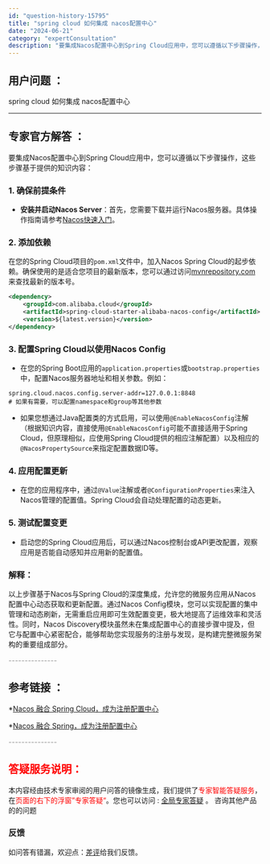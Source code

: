 ```yaml
---
id: "question-history-15795"
title: "spring cloud 如何集成 nacos配置中心"
date: "2024-06-21"
category: "expertConsultation"
description: "要集成Nacos配置中心到Spring Cloud应用中，您可以遵循以下步骤操作，这些步骤基于提供的知识内容：### 1. 确保前提条件- **安装并启动Nacos Server**：首先，您需要下载并运行Nacos服务器。具体操作指南请参考[Nacos快速入门](../quickstart/qui"
---
```


## 用户问题 ： 
 spring cloud 如何集成 nacos配置中心  

---------------
## 专家官方解答 ：

要集成Nacos配置中心到Spring Cloud应用中，您可以遵循以下步骤操作，这些步骤基于提供的知识内容：

### 1. 确保前提条件
- **安装并启动Nacos Server**：首先，您需要下载并运行Nacos服务器。具体操作指南请参考[Nacos快速入门](../quickstart/quick-start.md)。

### 2. 添加依赖
在您的Spring Cloud项目的`pom.xml`文件中，加入Nacos Spring Cloud的起步依赖。确保使用的是适合您项目的最新版本，您可以通过访问[mvnrepository.com](https://mvnrepository.com/artifact/com.alibaba.cloud/spring-cloud-starter-alibaba-nacos-config)来查找最新的版本号。

```xml
<dependency>
    <groupId>com.alibaba.cloud</groupId>
    <artifactId>spring-cloud-starter-alibaba-nacos-config</artifactId>
    <version>${latest.version}</version>
</dependency>
```

### 3. 配置Spring Cloud以使用Nacos Config
- 在您的Spring Boot应用的`application.properties`或`bootstrap.properties`中，配置Nacos服务器地址和相关参数。例如：

```properties
spring.cloud.nacos.config.server-addr=127.0.0.1:8848
# 如果有需要，可以配置namespace和group等其他参数
```

- 如果您想通过Java配置类的方式启用，可以使用`@EnableNacosConfig`注解（根据知识内容，直接使用`@EnableNacosConfig`可能不直接适用于Spring Cloud，但原理相似，应使用Spring Cloud提供的相应注解配置）以及相应的`@NacosPropertySource`来指定配置数据ID等。

### 4. 应用配置更新
- 在您的应用程序中，通过`@Value`注解或者`@ConfigurationProperties`来注入Nacos管理的配置值。Spring Cloud会自动处理配置的动态更新。

### 5. 测试配置变更
- 启动您的Spring Cloud应用后，可以通过Nacos控制台或API更改配置，观察应用是否能自动感知并应用新的配置值。

### 解释：
以上步骤基于Nacos与Spring Cloud的深度集成，允许您的微服务应用从Nacos配置中心动态获取和更新配置。通过Nacos Config模块，您可以实现配置的集中管理和动态刷新，无需重启应用即可生效配置变更，极大地提高了运维效率和灵活性。同时，Nacos Discovery模块虽然未在集成配置中心的直接步骤中提及，但它与配置中心紧密配合，能够帮助您实现服务的注册与发现，是构建完整微服务架构的重要组成部分。


<font color="#949494">---------------</font> 


## 参考链接 ：

*[Nacos 融合 Spring Cloud，成为注册配置中心](https://nacos.io/docs/latest/ecology/use-nacos-with-spring-cloud)
 
 *[Nacos 融合 Spring，成为注册配置中心](https://nacos.io/docs/latest/ecology/use-nacos-with-spring)


 <font color="#949494">---------------</font> 
 


## <font color="#FF0000">答疑服务说明：</font> 

本内容经由技术专家审阅的用户问答的镜像生成，我们提供了<font color="#FF0000">专家智能答疑服务</font>，在<font color="#FF0000">页面的右下的浮窗”专家答疑“</font>。您也可以访问 : [全局专家答疑](https://answer.opensource.alibaba.com/docs/intro) 。 咨询其他产品的的问题

### 反馈
如问答有错漏，欢迎点：[差评](https://ai.nacos.io/user/feedbackByEnhancerGradePOJOID?enhancerGradePOJOId=15805)给我们反馈。
